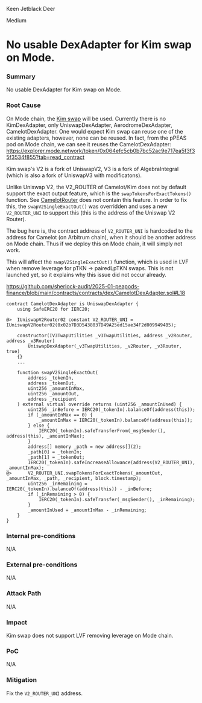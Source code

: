 Keen Jetblack Deer

Medium

# No usable DexAdapter for Kim swap on Mode.


### Summary

No usable DexAdapter for Kim swap on Mode.

### Root Cause

On Mode chain, the [Kim swap](https://docs.kim.exchange/) will be used. Currently there is no KimDexAdapter, only UniswapDexAdapter, AerodromeDexAdapter, CamelotDexAdapter. One would expect Kim swap can reuse one of the existing adapters, however, none can be reused. In fact, from the pPEAS pod on Mode chain, we can see it reuses the CamelotDexAdapter: https://explorer.mode.network/token/0x064efc5cb0b7bc52ac9e717ea5f3f35f3534f855?tab=read_contract

Kim swap's V2 is a fork of UniswapV2, V3 is a fork of AlgebraIntegral (which is also a fork of UniswapV3 with modificatons).

Unlike Uniswap V2, the V2_ROUTER of Camelot/Kim does not by default support the exact output feature, which is the `swapTokensForExactTokens()` function. See [CamelotRouter](https://github.com/CamelotLabs/periphery/blob/main/contracts/CamelotRouter.sol#L246) does not contain this feature. In order to fix this, the `swapV2SingleExactOut()` was overridden and uses a new `V2_ROUTER_UNI` to support this (this is the address of the Uniswap V2 Router).

The bug here is, the contract address of `V2_ROUTER_UNI` is hardcoded to the address for Camelot (on Arbitrum chain), when it should be another address on Mode chain. Thus if we deploy this on Mode chain, it will simply not work.

This will affect the `swapV2SingleExactOut()` function, which is used in LVF when remove leverage for pTKN -> pairedLpTKN swaps. This is not launched yet, so it explains why this issue did not occur already.

https://github.com/sherlock-audit/2025-01-peapods-finance/blob/main/contracts/contracts/dex/CamelotDexAdapter.sol#L18

```solidity
contract CamelotDexAdapter is UniswapDexAdapter {
    using SafeERC20 for IERC20;

@>  IUniswapV2Router02 constant V2_ROUTER_UNI = IUniswapV2Router02(0x02b7D3D5438037D49A25ed15ae34F2d0099494B5);

    constructor(IV3TwapUtilities _v3TwapUtilities, address _v2Router, address _v3Router)
        UniswapDexAdapter(_v3TwapUtilities, _v2Router, _v3Router, true)
    {}
    ...

    function swapV2SingleExactOut(
        address _tokenIn,
        address _tokenOut,
        uint256 _amountInMax,
        uint256 _amountOut,
        address _recipient
    ) external virtual override returns (uint256 _amountInUsed) {
        uint256 _inBefore = IERC20(_tokenIn).balanceOf(address(this));
        if (_amountInMax == 0) {
            _amountInMax = IERC20(_tokenIn).balanceOf(address(this));
        } else {
            IERC20(_tokenIn).safeTransferFrom(_msgSender(), address(this), _amountInMax);
        }
        address[] memory _path = new address[](2);
        _path[0] = _tokenIn;
        _path[1] = _tokenOut;
        IERC20(_tokenIn).safeIncreaseAllowance(address(V2_ROUTER_UNI), _amountInMax);
@>      V2_ROUTER_UNI.swapTokensForExactTokens(_amountOut, _amountInMax, _path, _recipient, block.timestamp);
        uint256 _inRemaining = IERC20(_tokenIn).balanceOf(address(this)) - _inBefore;
        if (_inRemaining > 0) {
            IERC20(_tokenIn).safeTransfer(_msgSender(), _inRemaining);
        }
        _amountInUsed = _amountInMax - _inRemaining;
    }
}
```

### Internal pre-conditions

N/A

### External pre-conditions

N/A

### Attack Path

N/A

### Impact

Kim swap does not support LVF removing leverage on Mode chain.

### PoC

N/A

### Mitigation

Fix the `V2_ROUTER_UNI` address.
